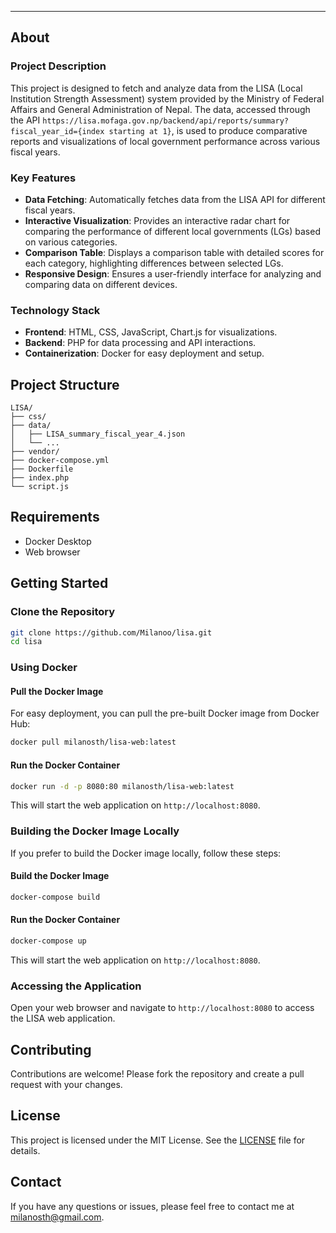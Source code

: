 ---
## About

### Project Description

This project is designed to fetch and analyze data from the LISA (Local Institution Strength Assessment) system provided by the Ministry of Federal Affairs and General Administration of Nepal. The data, accessed through the API `https://lisa.mofaga.gov.np/backend/api/reports/summary?fiscal_year_id={index starting at 1}`, is used to produce comparative reports and visualizations of local government performance across various fiscal years.

### Key Features

- **Data Fetching**: Automatically fetches data from the LISA API for different fiscal years.
- **Interactive Visualization**: Provides an interactive radar chart for comparing the performance of different local governments (LGs) based on various categories.
- **Comparison Table**: Displays a comparison table with detailed scores for each category, highlighting differences between selected LGs.
- **Responsive Design**: Ensures a user-friendly interface for analyzing and comparing data on different devices.

### Technology Stack

- **Frontend**: HTML, CSS, JavaScript, Chart.js for visualizations.
- **Backend**: PHP for data processing and API interactions.
- **Containerization**: Docker for easy deployment and setup.

## Project Structure

```
LISA/
├── css/
├── data/
│   ├── LISA_summary_fiscal_year_4.json
│   └── ...
├── vendor/
├── docker-compose.yml
├── Dockerfile
├── index.php
└── script.js
```

## Requirements

- Docker Desktop
- Web browser

## Getting Started

### Clone the Repository

```sh
git clone https://github.com/Milanoo/lisa.git
cd lisa
```

### Using Docker

#### Pull the Docker Image

For easy deployment, you can pull the pre-built Docker image from Docker Hub:

```sh
docker pull milanosth/lisa-web:latest
```

#### Run the Docker Container

```sh
docker run -d -p 8080:80 milanosth/lisa-web:latest
```

This will start the web application on `http://localhost:8080`.

### Building the Docker Image Locally

If you prefer to build the Docker image locally, follow these steps:

#### Build the Docker Image

```sh
docker-compose build
```

#### Run the Docker Container

```sh
docker-compose up
```

This will start the web application on `http://localhost:8080`.

### Accessing the Application

Open your web browser and navigate to `http://localhost:8080` to access the LISA web application.

## Contributing

Contributions are welcome! Please fork the repository and create a pull request with your changes.

## License

This project is licensed under the MIT License. See the [LICENSE](LICENSE) file for details.

## Contact

If you have any questions or issues, please feel free to contact me at [milanosth@gmail.com](mailto:milanosth@gmail.com).
